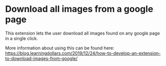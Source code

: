 # Download all images from a google page
This extension lets the user download all images found on any google page in a single click.

More information about using this can be found here: https://blog.learningdollars.com/2019/12/24/how-to-develop-an-extension-to-download-images-from-google/
